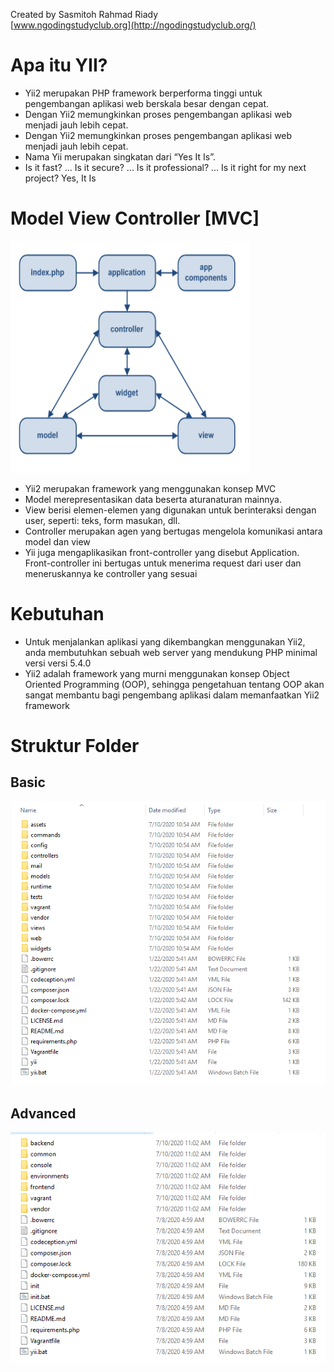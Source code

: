 Created by Sasmitoh Rahmad Riady<br>
[www.ngodingstudyclub.org](http://ngodingstudyclub.org/)

# Apa itu YII?

* Yii2 merupakan PHP framework berperforma tinggi untuk pengembangan aplikasi web berskala besar dengan cepat.
* Dengan Yii2 memungkinkan proses pengembangan aplikasi web menjadi jauh lebih cepat.
* Dengan Yii2 memungkinkan proses pengembangan aplikasi web menjadi jauh lebih cepat.
* Nama Yii merupakan singkatan dari “Yes It Is”.
* Is it fast? ... Is it secure? ... Is it professional? ... Is it right for my next project? Yes, It Is

# Model View Controller [MVC]

![MVC](asset/MVC.PNG)

* Yii2 merupakan framework yang menggunakan konsep MVC 
* Model merepresentasikan data beserta aturanaturan mainnya. 
* View berisi elemen-elemen yang digunakan untuk berinteraksi dengan user, seperti: teks, form masukan, dll. 
* Controller merupakan agen yang bertugas mengelola komunikasi antara model dan view 
* Yii juga mengaplikasikan front-controller yang disebut Application. Front-controller ini bertugas untuk menerima request dari user dan meneruskannya ke controller yang sesuai

# Kebutuhan

* Untuk menjalankan aplikasi yang dikembangkan menggunakan Yii2, anda membutuhkan sebuah web server yang mendukung PHP minimal versi versi 5.4.0 
* Yii2 adalah framework yang murni menggunakan konsep Object Oriented Programming (OOP), sehingga pengetahuan tentang OOP akan sangat membantu bagi pengembang aplikasi dalam memanfaatkan Yii2 framework

# Struktur Folder

## Basic
![basic](asset/basic.PNG)
## Advanced
![advanced](asset/advanced.PNG)